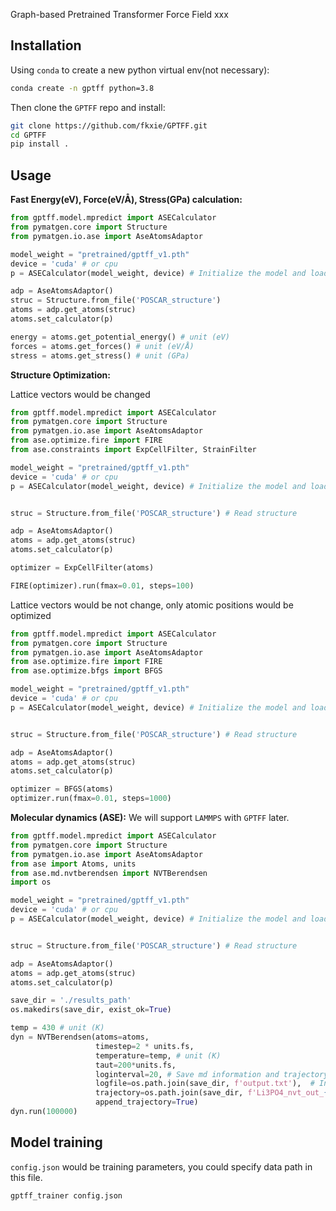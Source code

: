 Graph-based Pretrained Transformer Force Field xxx

## Installation

Using `conda` to create a new python virtual env(not necessary):

```bash
conda create -n gptff python=3.8
```

Then clone the `GPTFF` repo and install:

```bash
git clone https://github.com/fkxie/GPTFF.git
cd GPTFF
pip install .
```

## Usage

**Fast Energy(eV), Force(eV/Å), Stress(GPa) calculation:**

```python
from gptff.model.mpredict import ASECalculator
from pymatgen.core import Structure
from pymatgen.io.ase import AseAtomsAdaptor

model_weight = "pretrained/gptff_v1.pth"
device = 'cuda' # or cpu
p = ASECalculator(model_weight, device) # Initialize the model and load weights

adp = AseAtomsAdaptor()
struc = Structure.from_file('POSCAR_structure')
atoms = adp.get_atoms(struc)
atoms.set_calculator(p)

energy = atoms.get_potential_energy() # unit (eV)
forces = atoms.get_forces() # unit (eV/Å)
stress = atoms.get_stress() # unit (GPa)
```

**Structure Optimization:**

Lattice vectors would be changed

```python
from gptff.model.mpredict import ASECalculator
from pymatgen.core import Structure
from pymatgen.io.ase import AseAtomsAdaptor
from ase.optimize.fire import FIRE
from ase.constraints import ExpCellFilter, StrainFilter

model_weight = "pretrained/gptff_v1.pth"
device = 'cuda' # or cpu
p = ASECalculator(model_weight, device) # Initialize the model and load weights


struc = Structure.from_file('POSCAR_structure') # Read structure

adp = AseAtomsAdaptor()
atoms = adp.get_atoms(struc)
atoms.set_calculator(p)

optimizer = ExpCellFilter(atoms) 

FIRE(optimizer).run(fmax=0.01, steps=100)

```

Lattice vectors would be not change, only atomic positions would be optimized

```python
from gptff.model.mpredict import ASECalculator
from pymatgen.core import Structure
from pymatgen.io.ase import AseAtomsAdaptor
from ase.optimize.fire import FIRE
from ase.optimize.bfgs import BFGS

model_weight = "pretrained/gptff_v1.pth"
device = 'cuda' # or cpu
p = ASECalculator(model_weight, device) # Initialize the model and load weights


struc = Structure.from_file('POSCAR_structure') # Read structure

adp = AseAtomsAdaptor()
atoms = adp.get_atoms(struc)
atoms.set_calculator(p)

optimizer = BFGS(atoms)
optimizer.run(fmax=0.01, steps=1000)
```

**Molecular dynamics (ASE):**
We will support `LAMMPS` with `GPTFF` later.

```python
from gptff.model.mpredict import ASECalculator
from pymatgen.core import Structure
from pymatgen.io.ase import AseAtomsAdaptor
from ase import Atoms, units
from ase.md.nvtberendsen import NVTBerendsen
import os

model_weight = "pretrained/gptff_v1.pth"
device = 'cuda' # or cpu
p = ASECalculator(model_weight, device) # Initialize the model and load weights


struc = Structure.from_file('POSCAR_structure') # Read structure

adp = AseAtomsAdaptor()
atoms = adp.get_atoms(struc)
atoms.set_calculator(p)

save_dir = './results_path'
os.makedirs(save_dir, exist_ok=True)

temp = 430 # unit (K)
dyn = NVTBerendsen(atoms=atoms, 
                   timestep=2 * units.fs,
                   temperature=temp, # unit (K)
                   taut=200*units.fs, 
                   loginterval=20, # Save md information and trajectory every 20 steps
                   logfile=os.path.join(save_dir, f'output.txt'),  # Information printer
                   trajectory=os.path.join(save_dir, f'Li3PO4_nvt_out_{temp}K.trj'), # Trajectory recorder
                   append_trajectory=True)
dyn.run(100000)

```

## Model training

`config.json` would be training parameters, you could specify data path in this file.

```bash
gptff_trainer config.json
```


